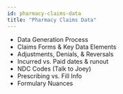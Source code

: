 ```yaml
---
id: pharmacy-claims-data
title: "Pharmacy Claims Data"
---
```


- Data Generation Process
- Claims Forms & Key Data Elements
- Adjustments, Denials, & Reversals
- Incurred vs. Paid dates & runout
- NDC Codes (Talk to Joey)
- Prescribing vs. Fill Info
- Formulary Nuances